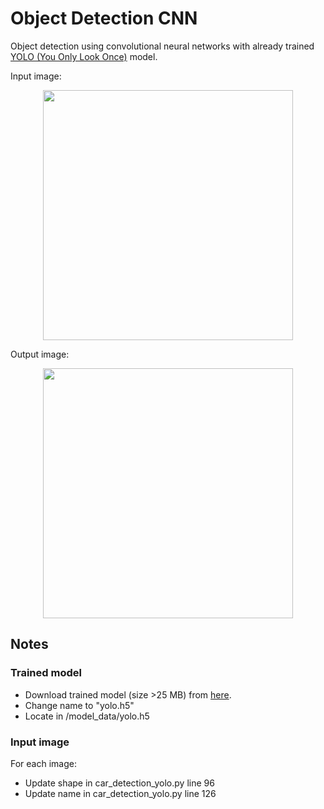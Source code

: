 # Object Detection CNN
Object detection using convolutional neural networks with already trained <a href="https://pjreddie.com/darknet/yolo/">YOLO (You Only Look Once)</a> model.

Input image:
<p align="center"><img src="https://user-images.githubusercontent.com/24521991/33058832-7ef756f4-cecc-11e7-82ac-0dab5f8b0cb3.jpg" width="400"></p>

Output image:
<p align="center"><img src="https://user-images.githubusercontent.com/24521991/33058875-b9613cc4-cecc-11e7-8153-5212e23db434.jpg" width="400"></p>


## Notes

### Trained model
<ul>
<li>Download trained model (size >25 MB) from <a href="https://pjreddie.com/media/files/yolo-voc.weights">here</a>.</li>
<li>Change name to "yolo.h5"</li>
<li>Locate in /model_data/yolo.h5</li>
</ul>

### Input image
For each image:
<ul>
<li>Update shape in car_detection_yolo.py line 96</li>
<li>Update name in car_detection_yolo.py line 126</li>
</ul>
